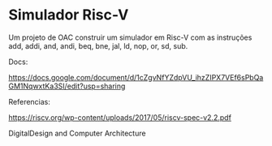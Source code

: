 # Simulador Risc-V

Um projeto de OAC construir um simulador em Risc-V com as instruções add, addi, and, andi, beq, bne, jal, ld, nop, or, sd, sub.


Docs:

https://docs.google.com/document/d/1cZgvNfYZdpVU_ihzZIPX7VEf6sPbQaGM1NqwxtKa3SI/edit?usp=sharing

Referencias:

  https://riscv.org/wp-content/uploads/2017/05/riscv-spec-v2.2.pdf
  
  DigitalDesign and Computer Architecture
